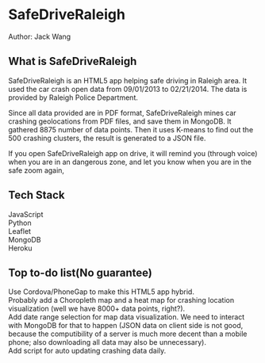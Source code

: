 SafeDriveRaleigh
================  
  
Author: Jack Wang  
  
What is SafeDriveRaleigh  
---  
SafeDriveRaleigh is an HTML5 app helping safe driving in Raleigh area. It used the car crash open data from 09/01/2013 to 02/21/2014. The data is provided by Raleigh Police Department.  
  
Since all data provided are in PDF format, SafeDriveRaleigh mines car crashing geolocations from PDF files, and save them in MongoDB. It gathered 8875 number of data points. Then it uses K-means to find out the 500 crashing clusters, the result is generated to a JSON file.  
  
If you open SafeDriveRaleigh app on drive, it will remind you (through voice) when you are in an dangerous zone, and let you know when you are in the safe zoom again,
  
Tech Stack  
---  
JavaScript  
Python  
Leaflet  
MongoDB  
Heroku  

Top to-do list(No guarantee)  
---  
Use Cordova/PhoneGap to make this HTML5 app hybrid.  
Probably add a Choropleth map and a heat map for crashing location visualization (well we have 8000+ data points, right?).  
Add date range selection for map data visualization. We need to interact with MongoDB for that to happen (JSON data on client side is not good, because the computibility of a server is much more decent than a mobile phone; also downloading all data may also be unnecessary).  
Add script for auto updating crashing data daily.  
